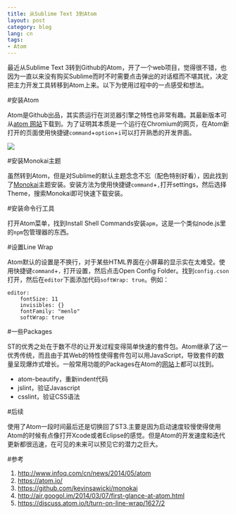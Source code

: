 ```yaml
---
title: 从Sublime Text 3到Atom
layout: post
category: blog
lang: cn
tags:
- Atom
---
```


最近从Sublime Text 3转到Github的Atom，开了一个web项目，觉得很不错，也因为一直以来没有购买Sublime而时不时需要点击弹出的对话框而不堪其扰，决定把主力开发工具转移到Atom上来。以下为使用过程中的一点感受和想法。

#安装Atom

Atom是Github出品，其实质运行在浏览器引擎之特性也非常有趣。其最新版本可从[atom 网站][1]下载到。为了证明其本质是一个运行在Chromium的网页，在Atom新打开的页面使用快捷键`command`+`option`+`i`可以打开熟悉的开发界面。 

![](/media/blog/2.png)

#安装Monokai主题

虽然转到Atom，但是对Sublime的默认主题念念不忘（配色特别好看），因此找到了[Monokai][2]主题安装。安装方法为使用快捷键`command`+`,`打开settings，然后选择Theme，搜索Monokai即可快速下载安装。

#安装命令行工具

打开Atom菜单，找到Install Shell Commands安装`apm`，这是一个类似node.js里的`npm`包管理器的东西。

#设置Line Wrap

Atom默认的设置是不换行，对于某些HTML界面在小屏幕的显示实在太难受。使用快捷键`command`+`，`打开设置，然后点击Open Config Folder。找到`config.cson`打开，然后在`editor`下面添加代码`softWrap: true`。例如：

```
editor:
	fontSize: 11
	invisibles: {}
	fontFamily: "menlo"
	softWrap: true
```

#一些Packages

ST的优秀之处在于数不尽的让开发过程变得简单快速的套件包。Atom继承了这一优秀传统，而且由于其Web的特性使得套件包可以用JavaScript，导致套件的数量呈现爆炸式增长。一般常用功能的Packages在Atom的[网站][3]上都可以找到。

- atom-beautify，重新indent代码
- jslint，验证Javascript
- csslint，验证CSS语法

#后续

使用了Atom一段时间最后还是切换回了ST3.主要是因为启动速度较慢使得使用Atom的时候有点像打开Xcode或者Eclipse的感觉。但是Atom的开发速度和迭代更新都很迅速，在可见的未来可以预见它的潜力之巨大。

#参考

1. http://www.infoq.com/cn/news/2014/05/atom
2. https://atom.io/
3. https://github.com/kevinsawicki/monokai
4. http://air.googol.im/2014/03/07/first-glance-at-atom.html
5. https://discuss.atom.io/t/turn-on-line-wrap/1627/2

[1]: https://atom.io/
[2]: https://github.com/kevinsawicki/monokai
[3]: https://atom.io/packages
